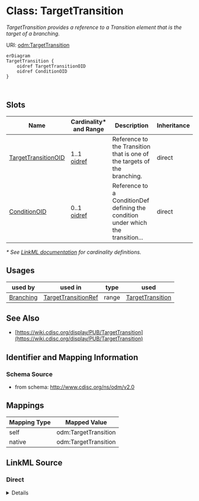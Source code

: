 # Class: TargetTransition

_TargetTransition provides a reference to a Transition element that is the target of a branching._




URI: [odm:TargetTransition](http://www.cdisc.org/ns/odm/v2.0/TargetTransition)


```mermaid
erDiagram
TargetTransition {
    oidref TargetTransitionOID  
    oidref ConditionOID  
}



```



<!-- no inheritance hierarchy -->


## Slots

| Name | Cardinality* and Range | Description | Inheritance |
| ---  | --- | --- | --- |
| [TargetTransitionOID](TargetTransitionOID.md) | 1..1 <br/> [oidref](oidref.md) | Reference to the Transition that is one of the targets of the branching. | direct |
| [ConditionOID](ConditionOID.md) | 0..1 <br/> [oidref](oidref.md) | Reference to a ConditionDef defining the condition under which the transition... | direct |

_* See [LinkML documentation](https://linkml.io/linkml/schemas/slots.html#slot-cardinality) for cardinality definitions._




## Usages

| used by | used in | type | used |
| ---  | --- | --- | --- |
| [Branching](Branching.md) | [TargetTransitionRef](TargetTransitionRef.md) | range | [TargetTransition](TargetTransition.md) |






## See Also

* [https://wiki.cdisc.org/display/PUB/TargetTransition](https://wiki.cdisc.org/display/PUB/TargetTransition)

## Identifier and Mapping Information







### Schema Source


* from schema: http://www.cdisc.org/ns/odm/v2.0





## Mappings

| Mapping Type | Mapped Value |
| ---  | ---  |
| self | odm:TargetTransition |
| native | odm:TargetTransition |





## LinkML Source

<!-- TODO: investigate https://stackoverflow.com/questions/37606292/how-to-create-tabbed-code-blocks-in-mkdocs-or-sphinx -->

### Direct

<details>
```yaml
name: TargetTransition
description: TargetTransition provides a reference to a Transition element that is
  the target of a branching.
from_schema: http://www.cdisc.org/ns/odm/v2.0
see_also:
- https://wiki.cdisc.org/display/PUB/TargetTransition
rank: 1000
slots:
- TargetTransitionOID
- ConditionOID
slot_usage:
  TargetTransitionOID:
    name: TargetTransitionOID
    description: Reference to the Transition that is one of the targets of the branching.
    comments:
    - 'Required

      range: oidref

      The TargetTransitionOID attibute must match the OID attribute of a Transition
      element in the Study/MetaDataVersion.'
    domain_of:
    - TargetTransition
    - DefaultTransition
    range: oidref
    required: true
  ConditionOID:
    name: ConditionOID
    description: Reference to a ConditionDef defining the condition under which the
      transition must be executed. The ConditionOID references a ConditionDef element
      defining a condition that needs to be evaluated at the time of entering the
      branching state. When the condition evaluates to true, the branch is entered.
    comments:
    - 'Required

      range: oidref

      The ConditionOID must match the OID attribute of a ConditionDef element in the
      Study/MetaDataVersion.'
    domain_of:
    - TargetTransition
    - Criterion
    range: oidref
class_uri: odm:TargetTransition

```
</details>

### Induced

<details>
```yaml
name: TargetTransition
description: TargetTransition provides a reference to a Transition element that is
  the target of a branching.
from_schema: http://www.cdisc.org/ns/odm/v2.0
see_also:
- https://wiki.cdisc.org/display/PUB/TargetTransition
rank: 1000
slot_usage:
  TargetTransitionOID:
    name: TargetTransitionOID
    description: Reference to the Transition that is one of the targets of the branching.
    comments:
    - 'Required

      range: oidref

      The TargetTransitionOID attibute must match the OID attribute of a Transition
      element in the Study/MetaDataVersion.'
    domain_of:
    - TargetTransition
    - DefaultTransition
    range: oidref
    required: true
  ConditionOID:
    name: ConditionOID
    description: Reference to a ConditionDef defining the condition under which the
      transition must be executed. The ConditionOID references a ConditionDef element
      defining a condition that needs to be evaluated at the time of entering the
      branching state. When the condition evaluates to true, the branch is entered.
    comments:
    - 'Required

      range: oidref

      The ConditionOID must match the OID attribute of a ConditionDef element in the
      Study/MetaDataVersion.'
    domain_of:
    - TargetTransition
    - Criterion
    range: oidref
attributes:
  TargetTransitionOID:
    name: TargetTransitionOID
    description: Reference to the Transition that is one of the targets of the branching.
    comments:
    - 'Required

      range: oidref

      The TargetTransitionOID attibute must match the OID attribute of a Transition
      element in the Study/MetaDataVersion.'
    from_schema: http://www.cdisc.org/ns/odm/v2.0
    rank: 1000
    alias: TargetTransitionOID
    owner: TargetTransition
    domain_of:
    - TargetTransition
    - DefaultTransition
    range: oidref
    required: true
  ConditionOID:
    name: ConditionOID
    description: Reference to a ConditionDef defining the condition under which the
      transition must be executed. The ConditionOID references a ConditionDef element
      defining a condition that needs to be evaluated at the time of entering the
      branching state. When the condition evaluates to true, the branch is entered.
    comments:
    - 'Required

      range: oidref

      The ConditionOID must match the OID attribute of a ConditionDef element in the
      Study/MetaDataVersion.'
    from_schema: http://www.cdisc.org/ns/odm/v2.0
    rank: 1000
    alias: ConditionOID
    owner: TargetTransition
    domain_of:
    - TargetTransition
    - Criterion
    range: oidref
class_uri: odm:TargetTransition

```
</details>